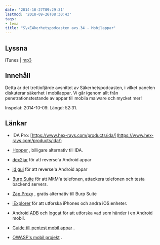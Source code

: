```yaml
---
date: '2014-10-27T09:29:31'
lastmod: '2018-09-26T08:30:43'
tags:
- tema
title: "S\xE4kerhetspodcasten avs.34 - Mobilappar"
---
```

## Lyssna

iTunes \| [mp3](http://traffic.libsyn.com/sakerhetspodcasten/Sakpodcasten_v41_Mobilappar_mixdown.mp3)

## Innehåll

Detta är det trettiofjärde avsnittet av Säkerhetspodcasten, i vilket panelen diskuterar
säkerhet i mobilappar. Vi går igenom allt från penetrationstestande av appar till
mobila malware och mycket mer!

Inspelat: 2014-10-09. Längd: 52:31.

## Länkar


* IDA Pro: [https://www.hex-rays.com/products/ida/](https://www.hex-rays.com/products/ida/)

* [Hopper](http://www.hopperapp.com/) , billigare alternativ till IDA.

* [dex2jar](https://code.google.com/p/dex2jar/)  för att reverse\'a Android appar

* [jd gui](http://jd.benow.ca/)  för att reverse\'a Android appar

* [Burp Suite](http://portswigger.net/burp/)  för att MitM\'a telefonen, attackera telefonen och testa backend servers.

* [Zap Proxy](https://www.owasp.org/index.php/OWASP_Zed_Attack_Proxy_Project) , gratis alternativ till Burp Suite

* [iExplorer](http://www.macroplant.com/iexplorer/)  för att utforska iPhones och andra iOS:enheter.

* Android [ADB](http://developer.android.com/tools/help/adb.html)  och [logcat](http://developer.android.com/tools/help/logcat.html)  för att utforska vad som händer i en Android mobil.

* [Guide till pentest mobil appar](http://www.sans.org/reading-room/whitepapers/testing/ipwn-apps-pentesting-ios-applications-34577) .

* [OWASP\'s mobil projekt](https://www.owasp.org/index.php/OWASP_Mobile_Security_Project) .





